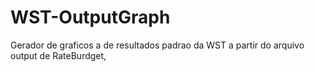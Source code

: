 # WST-OutputGraph
Gerador de graficos a de resultados padrao da WST a partir do arquivo output de RateBurdget,

